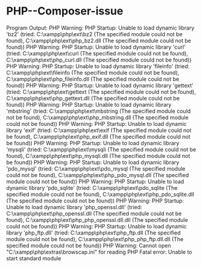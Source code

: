 # PHP--Composer-issue
Program Output: PHP Warning:  PHP Startup: Unable to load dynamic library 'bz2' (tried: C:\xampp\php\ext\bz2 (The specified module could not be found), C:\xampp\php\ext\php_bz2.dll (The specified module could not be found)) PHP Warning:  PHP Startup: Unable to load dynamic library 'curl' (tried: C:\xampp\php\ext\curl (The specified module could not be found), C:\xampp\php\ext\php_curl.dll (The specified module could not be found)) PHP Warning:  PHP Startup: Unable to load dynamic library 'fileinfo' (tried: C:\xampp\php\ext\fileinfo (The specified module could not be found), C:\xampp\php\ext\php_fileinfo.dll (The specified module could not be found)) PHP Warning:  PHP Startup: Unable to load dynamic library 'gettext' (tried: C:\xampp\php\ext\gettext (The specified module could not be found), C:\xampp\php\ext\php_gettext.dll (The specified module could not be found)) PHP Warning:  PHP Startup: Unable to load dynamic library 'mbstring' (tried: C:\xampp\php\ext\mbstring (The specified module could not be found), C:\xampp\php\ext\php_mbstring.dll (The specified module could not be found)) PHP Warning:  PHP Startup: Unable to load dynamic library 'exif' (tried: C:\xampp\php\ext\exif (The specified module could not be found), C:\xampp\php\ext\php_exif.dll (The specified module could not be found)) PHP Warning:  PHP Startup: Unable to load dynamic library 'mysqli' (tried: C:\xampp\php\ext\mysqli (The specified module could not be found), C:\xampp\php\ext\php_mysqli.dll (The specified module could not be found)) PHP Warning:  PHP Startup: Unable to load dynamic library 'pdo_mysql' (tried: C:\xampp\php\ext\pdo_mysql (The specified module could not be found), C:\xampp\php\ext\php_pdo_mysql.dll (The specified module could not be found)) PHP Warning:  PHP Startup: Unable to load dynamic library 'pdo_sqlite' (tried: C:\xampp\php\ext\pdo_sqlite (The specified module could not be found), C:\xampp\php\ext\php_pdo_sqlite.dll (The specified module could not be found)) PHP Warning:  PHP Startup: Unable to load dynamic library 'php_openssl.dll' (tried: C:\xampp\php\ext\php_openssl.dll (The specified module could not be found), C:\xampp\php\ext\php_php_openssl.dll.dll (The specified module could not be found)) PHP Warning:  PHP Startup: Unable to load dynamic library 'php_ftp.dll' (tried: C:\xampp\php\ext\php_ftp.dll (The specified module could not be found), C:\xampp\php\ext\php_php_ftp.dll.dll (The specified module could not be found)) PHP Warning:  Cannot open "C:\xampp\php\extras\browscap.ini" for reading PHP Fatal error:  Unable to start standard module

